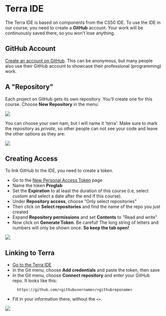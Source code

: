 # Terra IDE

The Terra IDE is based on components from the CS50 IDE. To use the IDE in our course, you need to create a **GitHub** account. Your work will be continuously saved there, so you won’t lose anything.

## GitHub Account

[Create an account on GitHub](https://github.com/signup). This can be anonymous, but many people also use their GitHub account to showcase their professional (programming) work.

## A "Repository"

Each project on GitHub gets its own repository. You’ll create one for this course. Choose **New Repository** in the menu:

![](scr1.png)

You can choose your own nam, but I will name it 'terra'. Make sure to mark the repository as *private*, so other people can not see your code and leave the other options as they are:

![](scr2.png)

## Creating Access

To link GitHub to the IDE, you need to create a token.

* Go to the [New Personal Access Token](https://github.com/settings/personal-access-tokens/new) page
* Name the token **Proglab**
* Set the **Expiration** to at least the duration of this course (i.e, select _custom_ and select a date after the end if this course).
* Under **Repository access**, choose "Only select repositories"
* Then click on **Select repositories** and find the name of the repo you just created
* Expand **Repository permissions** and set **Contents** to "Read and write"
* Now click on **Generate Token**. Be careful! The long string of letters and numbers will only be shown once. **So keep the tab open!**

![](scr3.png)

## Linking to Terra

* [Go to the Terra IDE](https://ide.proglab.nl/)
* In the Git menu, choose **Add credentials** and paste the token, then save
* In the Git menu, choose **Connect repository** and enter your GitHub repo. It looks like this:
  ```
    https://github.com/<githubusername>/<githubreponame>
  ```
* Fill in your information there, without the `<>`.


![](scr4.png)